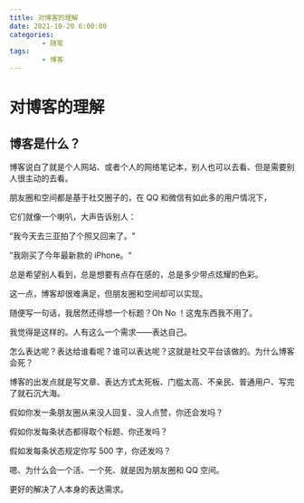 ```yaml
---
title: 对博客的理解
date: 2021-10-20 6:00:00
categories:
        - 随笔
tags:
        - 博客
---
```


# 对博客的理解

## 博客是什么？

博客说白了就是个人网站、或者个人的网络笔记本，别人也可以去看、但是需要别人很主动的去看。

朋友圈和空间都是基于社交圈子的，在 QQ 和微信有如此多的用户情况下，

它们就像一个喇叭，大声告诉别人：

”我今天去三亚拍了个照又回来了。"

”我刚买了今年最新款的 iPhone。“

总是希望别人看到，总是想要有点存在感的，总是多少带点炫耀的色彩。

这一点，博客却很难满足，但朋友圈和空间却可以实现。

随便写一句话，我居然还得想一个标题？Oh No ！这鬼东西我不用了。

我觉得是这样的。人有这么一个需求——表达自己。

怎么表达呢？表达给谁看呢？谁可以表达呢？这就是社交平台该做的。为什么博客会死？

博客的出发点就是写文章、表达方式太死板、门槛太高、不亲民、普通用户、写完了就石沉大海。

假如你发一条朋友圈从来没人回复、没人点赞，你还会发吗？

假如你发每条状态都得取个标题、你还发吗？

假如发每条状态规定你写 500 字，你还发吗？

嗯、为什么会一个活、一个死、就是因为朋友圈和 QQ 空间。

更好的解决了人本身的表达需求。
